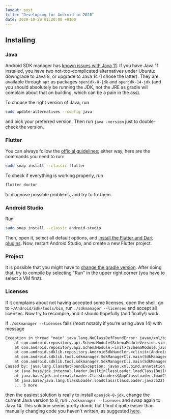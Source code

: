 ```yaml
---
layout: post
title: "Developing for Android in 2020"
date: 2020-10-20 01:20:00 +0100
---
```


## Installing

### Java

Android SDK manager has [known issues with Java 11](https://stackoverflow.com/questions/47150410/failed-to-run-sdkmanager-list-with-java-9/57732921#57732921). If you have Java 11 installed, you have two not-too-complicated alternatives under Ubuntu: downgrade to Java 8, or upgrade to Java 14 (I chose the latter). They are available through `apt` as packages `openjdk-8-jdk` and `openjdk-14-jdk` (and you should absolutely be running the JDK, not the JRE as gradle will complain about that on building, which can be a pain in the ass).

To choose the right version of Java, run
```sh
sudo update-alternatives --config java
```
and pick your preferred version. Then run `java -version` just to double-check the version.

### Flutter

You can always follow the [official guidelines](https://flutter.dev/docs/get-started/install/linux); either way, here are the commands you need to run:

```sh
sudo snap install --classic flutter
```

To check if everything is working properly, run
```sh
flutter doctor
```
to diagnose possible problems, and try to fix them.

### Android Studio

Run

```sh
sudo snap install --classic android-studio
```

Then, open it, select all default options, and [install the Flutter and Dart plugins](https://flutter.dev/docs/get-started/editor?tab=androidstudio). Now, restart Android Studio, and create a new Flutter project.

### Project

It is possible that you might have to [change the gradle version](https://stackoverflow.com/questions/61289461/java-lang-noclassdeffounderror-could-not-initialize-class-org-codehaus-groovy-v). After doing that, try to compile by selecting "Run" in the upper right corner (you have to select a VM first).

### Licenses

If it complains about not having accepted some licenses, open the shell, go to `~/Android/Sdk/tools/bin`, run `./sdkmanager --licenses` and accept all licenses. Now try to recompile, and it should hopefully (and finally!) work.

If `./sdkmanager --licenses` fails (most notably if you're using Java 14) with message

```txt
Exception in thread "main" java.lang.NoClassDefFoundError: javax/xml/bind/annotation/XmlSchema
	at com.android.repository.api.SchemaModule$SchemaModuleVersion.<init>(SchemaModule.java:156)
	at com.android.repository.api.SchemaModule.<init>(SchemaModule.java:75)
	at com.android.sdklib.repository.AndroidSdkHandler.<clinit>(AndroidSdkHandler.java:81)
	at com.android.sdklib.tool.sdkmanager.SdkManagerCli.main(SdkManagerCli.java:73)
	at com.android.sdklib.tool.sdkmanager.SdkManagerCli.main(SdkManagerCli.java:48)
Caused by: java.lang.ClassNotFoundException: javax.xml.bind.annotation.XmlSchema
	at java.base/jdk.internal.loader.BuiltinClassLoader.loadClass(BuiltinClassLoader.java:602)
	at java.base/jdk.internal.loader.ClassLoaders$AppClassLoader.loadClass(ClassLoaders.java:178)
	at java.base/java.lang.ClassLoader.loadClass(ClassLoader.java:522)
	... 5 more
```

then the easiest solution is really to install `openjdk-8-jdk`, change the current Java version to 8, run `./sdkmanager --licenses` and swap again to Java 14. This solution seems pretty dumb, but I find it quite easier than manually changing code you haven't written, as suggested [here](https://stackoverflow.com/a/51644855).
